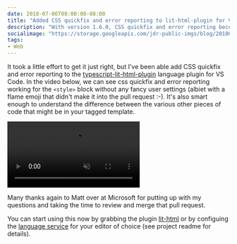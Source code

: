 ```yaml
---
date: 2018-07-06T08:00:00-08:00
title: "Added CSS quickfix and error reporting to lit-html-plugin for VS Code"
description: "With version 1.6.0, CSS quickfix and error reporting becomes part our of lit-html tagged template editing experience."
socialimage: "https://storage.googleapis.com/jdr-public-imgs/blog/20180706-vscode-cssquick-twitter-1024x535.jpg"
tags:
- Web
---
```


It took a little effort to get it just right, but I've been able add CSS quickfix and error reporting to the [typescript-lit-html-plugin](https://github.com/Microsoft/typescript-lit-html-plugin) language plugin for VS Code. In the video below, we can see css quickfix and error reporting working for the `<style>` block without any fancy user settings (albiet with a flame emoji that didn't make it into the pull request :-). It's also smart enough to understand the difference between the various other pieces of code that might be in your tagged template.

<video autoplay loop muted playsinline>
  <source src="https://storage.googleapis.com/jdr-public-imgs/blog/sc-2018-07-06-css-quickfix-lit-html-vscode.webm" type="video/webm">
  <source src="https://storage.googleapis.com/jdr-public-imgs/blog/sc-2018-07-06-css-quickfix-lit-html-vscode.mp4" type="video/mp4">
</video>

Many thanks again to Matt over at Microsoft for putting up with my questions and taking the time to review and merge that pull request.

You can start using this now by grabbing the plugin [lit-html](https://marketplace.visualstudio.com/items?itemName=bierner.lit-html) or by configuing the [language service](https://github.com/Microsoft/typescript-lit-html-plugin) for your editor of choice (see project readme for details).